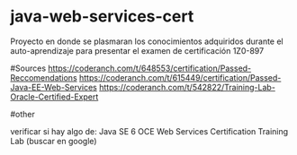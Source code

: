 # java-web-services-cert
Proyecto en donde se plasmaran los conocimientos adquiridos durante el auto-aprendizaje para presentar el examen de certificación 1Z0-897

#Sources
https://coderanch.com/t/648553/certification/Passed-Reccomendations
https://coderanch.com/t/615449/certification/Passed-Java-EE-Web-Services
https://coderanch.com/t/542822/Training-Lab-Oracle-Certified-Expert

#other

verificar si hay algo de:
Java SE 6 OCE Web Services Certification Training Lab (buscar en google)
